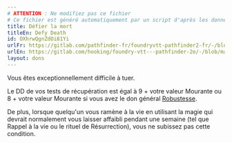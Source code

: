 ```yaml
---
# ATTENTION : Ne modifiez pas ce fichier
# Ce fichier est généré automatiquement par un script d'après les données du module Foundry VTT officiel et de sa traduction
title: Défier la mort
titleEn: Defy Death
id: OXhrwQgnZdOi81Yi
urlFr: https://gitlab.com/pathfinder-fr/foundryvtt-pathfinder2-fr/-/blob/master/data/feats/OXhrwQgnZdOi81Yi.htm
urlEn: https://gitlab.com/hooking/foundry-vtt---pathfinder-2e/-/blob/master/packs/data/feats.db/defy-death.json
layout: dons
---
```

Vous êtes exceptionnellement difficile à tuer.

Le DD de vos tests de récupération est égal à 9 + votre valeur Mourante ou 8 + votre valeur Mourante si vous avez le don général [Robustesse](robustesse.md).

De plus, lorsque quelqu'un vous ramène à la vie en utilisant la magie qui devrait normalement vous laisser affaibli pendant une semaine (tel que Rappel à la vie ou le rituel de Résurrection), vous ne subissez pas cette condition.
